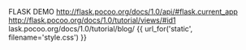 FLASK DEMO
http://flask.pocoo.org/docs/1.0/api/#flask.current_app
http://flask.pocoo.org/docs/1.0/tutorial/views/#id1
lask.pocoo.org/docs/1.0/tutorial/blog/
{{ url_for('static', filename='style.css') }}